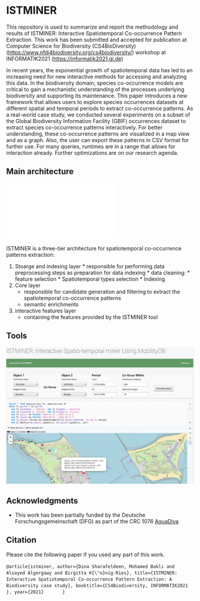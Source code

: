 # ISTMINER
This repository is used to summarize and report the methodology and results of ISTMINER: Interactive Spatiotemporal Co-occurrence
Pattern Extraction. This work has been submitted and accepted for publication at Computer Science for Biodiversity (CS4BioDiversity) (https://www.nfdi4biodiversity.org/cs4biodiversity/) workshop at INFORMATIK2021 (https://informatik2021.gi.de)

In recent years, the exponential growth of spatiotemporal data has led to an increasing need for new interactive methods for accessing and analyzing this data. In the biodiversity domain, species co-occurrence models are critical to gain a mechanistic understanding of the processes underlying biodiversity and supporting its maintenance. This paper introduces a new framework that allows users to explore species occurrences datasets at different spatial and temporal periods to extract co-occurrence patterns. As a real-world case study, we conducted several experiments on a subset of the Global Biodiversity Information Facility (GBIF) occurrences dataset to extract species co-occurrence patterns interactively. For better understanding, these co-occurrence patterns are visualized in a map view and as a graph. Also, the user can export these patterns in CSV format for further use. For many queries, runtimes are in a range that allows for interaction already. Further optimizations are on our research agenda.

## Main architecture 

![framework!](fig/framework.pdf)

 ISTMINER is a three-tier architecture for spatiotemporal co-occurrence  patterns extraction:
 1.  Stoarge and indexing layer
    * responsible for performing data preprocessing steps as preparation for data indexing
    * data cleaning:
    * feature selection
    * Spatiotemporal types selection
    * Indexing
2.  Core layer 
    * responsible for candidate generation and filtering to extract the spatiotemporal co-occurrence patterns 
    * semantic enrichments    
3.  interactive features layer
    * containing the features provided by the ISTMINER tool
     

## Tools
![tool!](fig/tool.png)

## Acknowledgments
* This work has been partially funded by the Deutsche Forschungsgemeinschaft (DFG) as part of the CRC 1076 [AquaDiva](http://www.aquadiva.uni-jena.de/) 

## Citation
Please cite the following paper if you used any part of this work.

`@article{istminer,
      author={Dina Sharafeldeen, Mohamed Bakli and Alsayed Algergawy and Birgitta K{\"o}nig-Ries},
      title={ISTMINER: Interactive Spatiotemporal Co-occurrence Pattern Extraction: A Biodiversity case study},
      booktitle={CS4Biodiversity, INFORMATIK2021 },
      year={2021}      
    }`
